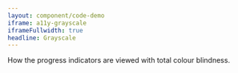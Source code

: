 ```yaml
---
layout: component/code-demo
iframe: a11y-grayscale
iframeFullwidth: true
headline: Grayscale
---
```



How the progress indicators are viewed with total colour blindness.
